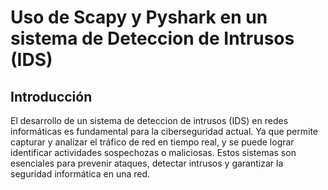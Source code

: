 # Uso de Scapy y Pyshark en un sistema de Deteccion de Intrusos (IDS)
## Introducción

El desarrollo de un sistema de deteccion de intrusos (IDS) en redes informáticas es fundamental para la ciberseguridad actual. Ya que permite capturar y analizar el tráfico de red en tiempo real, y se puede lograr identificar actividades sospechozas o maliciosas. Estos sistemas son esenciales para prevenir ataques, detectar intrusos y garantizar la seguridad informática en una red.
